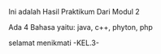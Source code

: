 Ini adalah Hasil Praktikum Dari Modul 2

Ada 4 Bahasa yaitu: java, c++, phyton, php

selamat menikmati -KEL.3-
